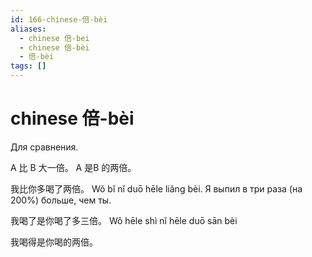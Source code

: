 ```yaml
---
id: 166-chinese-倍-bèi
aliases:
  - chinese 倍-bei
  - chinese 倍-bèi
  - 倍-bèi
tags: []
---
```

# chinese 倍-bèi

Для сравнения.

A 比 B 大一倍。
A 是B 的两倍。

我比你多喝了两倍。
Wǒ bǐ nǐ duō hēle liǎng bèi.
Я выпил в три раза (на 200%) больше, чем ты.

我喝了是你喝了多三倍。
Wǒ hēle shì nǐ hēle duō sān bèi

我喝得是你喝的两倍。
